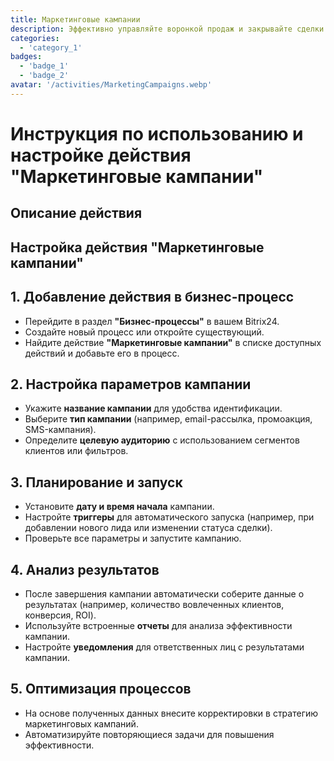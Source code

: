 ```yaml
---
title: Маркетинговые кампании
description: Эффективно управляйте воронкой продаж и закрывайте сделки быстрее.
categories: 
  - 'category_1'
badges: 
  - 'badge_1'
  - 'badge_2'
avatar: '/activities/MarketingCampaigns.webp'
---
```

# Инструкция по использованию и настройке действия "Маркетинговые кампании"

## Описание действия

## **Настройка действия "Маркетинговые кампании"**

## 1. Добавление действия в бизнес-процесс
- Перейдите в раздел **"Бизнес-процессы"** в вашем Bitrix24.
- Создайте новый процесс или откройте существующий.
- Найдите действие **"Маркетинговые кампании"** в списке доступных действий и добавьте его в процесс.

## 2. Настройка параметров кампании
- Укажите **название кампании** для удобства идентификации.
- Выберите **тип кампании** (например, email-рассылка, промоакция, SMS-кампания).
- Определите **целевую аудиторию** с использованием сегментов клиентов или фильтров.

## 3. Планирование и запуск
- Установите **дату и время начала** кампании.
- Настройте **триггеры** для автоматического запуска (например, при добавлении нового лида или изменении статуса сделки).
- Проверьте все параметры и запустите кампанию.

## 4. Анализ результатов
- После завершения кампании автоматически соберите данные о результатах (например, количество вовлеченных клиентов, конверсия, ROI).
- Используйте встроенные **отчеты** для анализа эффективности кампании.
- Настройте **уведомления** для ответственных лиц с результатами кампании.

## 5. Оптимизация процессов
- На основе полученных данных внесите корректировки в стратегию маркетинговых кампаний.
- Автоматизируйте повторяющиеся задачи для повышения эффективности.